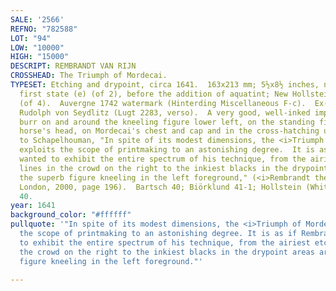 ```yaml
---
SALE: '2566'
REFNO: "782588"
LOT: "94"
LOW: "10000"
HIGH: "15000"
DESCRIPT: REMBRANDT VAN RIJN
CROSSHEAD: The Triumph of Mordecai.
TYPESET: Etching and drypoint, circa 1641.  163x213 mm; 5½x8½ inches, narrow margins.  Usticke's
  first state (e) (of 2), before the addition of aquatint; New Hollstein third state
  (of 4).  Auvergne 1742 watermark (Hinterding Miscellaneous F-c).  Ex-collection
  Rudolph von Seydlitz (Lugt 2283, verso).  A very good, well-inked impression with
  burr on and around the kneeling figure lower left, on the standing figure, on the
  horse's head, on Mordecai's chest and cap and in the cross-hatching upper left.<br><br>According
  to Schapelhouman, "In spite of its modest dimensions, the <i>Triumph of Mordecai</i>
  exploits the scope of printmaking to an astonishing degree.  It is as if Rembrandt
  wanted to exhibit the entire spectrum of his technique, from the airiest etched
  lines in the crowd on the right to the inkiest blacks in the drypoint areas around
  the superb figure kneeling in the left foreground," (<i>Rembrandt the Printmaker</i>,
  London, 2000, page 196).  Bartsch 40; Biörklund 41-1; Hollstein (White and Boon)
  40.
year: 1641
background_color: "#ffffff"
pullquote: '"In spite of its modest dimensions, the <i>Triumph of Mordecai</i> exploits
  the scope of printmaking to an astonishing degree. It is as if Rembrandt wanted
  to exhibit the entire spectrum of his technique, from the airiest etched lines in
  the crowd on the right to the inkiest blacks in the drypoint areas around the superb
  figure kneeling in the left foreground."'

---
```

